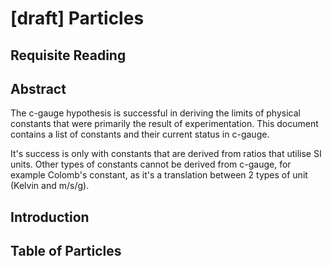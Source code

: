 # [draft] Particles

## Requisite Reading

## Abstract

The c-gauge hypothesis is successful in deriving the limits of physical constants that were primarily the result of experimentation. This document contains a list of constants and their current status in c-gauge. 

It's success is only with constants that are derived from ratios that utilise SI units. Other types of constants cannot be derived from c-gauge, for example Colomb's constant, as it's a translation between 2 types of unit (Kelvin and m/s/g).

## Introduction

## Table of Particles